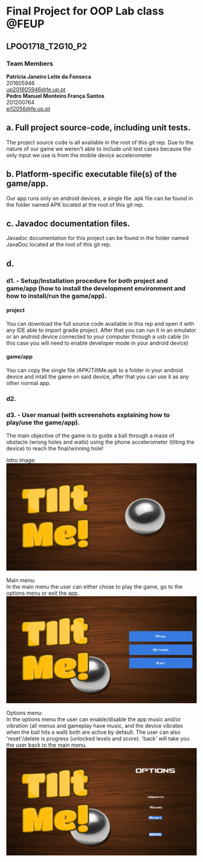 # Final Project for OOP Lab class @FEUP 
## LPOO1718_T2G10_P2

### Team Members <br />
**Patrícia Janeiro Leite da Fonseca** <br />
201605946 <br />
up201605946@fe.up.pt <br />
**Pedro Manuel Monteiro França Santos** <br />
201200764 <br />
ei12056@fe.up.pt <br />


## a. Full project source-code, including unit tests.
The project source code is all available in the root of this git rep.
Due to the nature of our game we weren't able to include unit test cases because the only input we use is from the mobile device accelerometer

## b. Platform-specific executable file(s) of the game/app.
Our app runs only on android devices, a single file .apk file can be found in the folder named APK located at the root of this git rep.

## c. Javadoc documentation files.
Javadoc documentation for this project can be found in the folder named JavaDoc located at the root of this git rep.

## d.
### d1. - Setup/Installation procedure for both project and game/app (how to install the development environment and how to install/run the game/app).
#### project
You can download the full source code available in this rep and open it with any IDE able to import gradle project. After that you can run it in an emulator or an android device connected to your computer through a usb cable (in this case you will need to enable developer mode in your android device)
#### game/app
You can copy the single file /APK/TiltMe.apk to a folder in your android device and intall the game on said device, after that you can use it as any other normal app.

### d2.

### d3.  - User manual (with screenshots explaining how to play/use the game/app).
The main objective of the game is to guide a ball through a maze of obstacle (wrong holes and walls) using the phone accelerometer (tilting the device) to reach the final/winning hole!

Intro image:
![intro iamge](usermanual/intro.png)

Main menu:</br>
In the main menu the user can either chose to play the game, go to the options menu or exit the app.
![main menu](usermanual/main.png)

Options menu:</br>
In the options menu the user can enable/disable the app music and/or vibration (all menus and gameplay have music, and the device vibrates when the ball hits a wall) both are active by default. The user can also 'reset'/delete is progress (unlocked levels and score). 'back' will take you the user back to the main menu.
![Options menu](usermanual/options.png)
